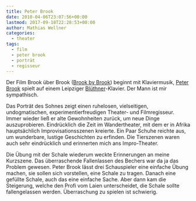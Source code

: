 ```yaml
---
title: Peter Brook
date: 2010-04-06T23:07:56+00:00
lastmod: 2017-09-18T22:28:53+00:00
author: Mathias Wellner
categories:
  - theater
tags:
  - film
  - peter brook
  - porträt
  - regisseur
---
```

Der Film Brook über Brook ([Brook by Brook](http://www.imdb.com/title/tt0306596/)) beginnt mit Klaviermusik, [Peter Brook](http://de.wikipedia.org/wiki/Peter_Brook) spielt auf einem Leipziger [Blüthner](http://www.bluethner.de/)-Klavier. Der Mann ist mir sympathisch. 

Das Porträt des Sohnes zeigt einen ruhelosen, vielseitigen, undogmatischen, experimentierfreudigen Theater- und Filmregisseur. Immer wieder ließ er alte Gewohnheiten zurück, um neue Dinge auszuprobieren. Eindrücklich die Zeit im Wandertheater, mit dem er in Afrika hauptsächlich Improvisationsszenen kreierte. Ein Paar Schuhe reichte aus, um wunderbare, lustige Geschichten zu erfinden. Die Tierszenen waren auch sehr eindrücklich und erinnerten mich ans Impro-Theater. 

Die Übung mit der Schale wiederum weckte Erinnerungen an meine Kurzszene. Das überraschende Fallenlassen des Bechers war da ja das Problem gewesen. Peter Brook lässt drei Schauspieler eine einfache Übung machen, sie sollen sich vorstellen, eine Schale zu tragen. Danach eine gefüllte Schale, auch das eine einfache Sache. Aber dann kam die Steigerung, welche den Profi vom Laien unterscheidet, die Schale sollte fallengelassen werden. Überraschung zu spielen ist schwierig.